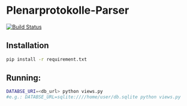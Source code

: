 # Plenarprotokolle-Parser 

[![Build Status](https://travis-ci.org/Datenschule/plpr-scraper.svg?branch=master)](https://travis-ci.org/Datenschule/plpr-scraper)

## Installation
```bash
pip install -r requirement.txt
```

## Running:

```bash
DATABSE_URI=<db_url> python views.py
#e.g.: DATABSE_URL=sqlite:////home/user/db.sqlite python views.py
```
